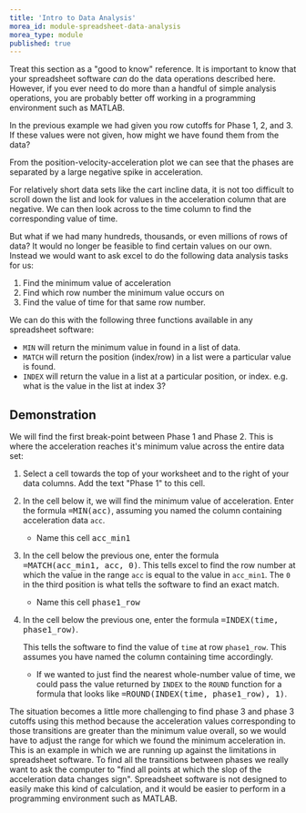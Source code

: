 ```yaml
---
title: 'Intro to Data Analysis'
morea_id: module-spreadsheet-data-analysis
morea_type: module
published: true
---
```

Treat this section as a "good to know" reference. It is important to
know that your spreadsheet software *can* do the data operations
described here. However, if you ever need to do more than a handful of
simple analysis operations, you are probably better off working in a
programming environment such as MATLAB. <!-- {p:.alert .alert-info} -->

In the previous example we had given you row cutoffs for Phase 1, 2,
and 3. If these values were not given, how might we have found them
from the data?

From the position-velocity-acceleration plot we can see that the
phases are separated by a large negative spike in acceleration.

For relatively short data sets like the cart incline data, it is not
too difficult to scroll down the list and look for values in the
acceleration column that are negative. We can then look across to the
time column to find the corresponding value of time.

But what if we had many hundreds, thousands, or even millions of rows
of data? It would no longer be feasible to find certain values on our
own. Instead we would want to ask excel to do the following data analysis tasks for us:

1. Find the minimum value of acceleration
2. Find which row number the minimum value occurs on
3. Find the value of time for that same row number.

We can do this with the following three functions available in any spreadsheet software:

- `MIN` will return the minimum value in found in a list of data.
- `MATCH` will return the position (index/row) in a list were a particular value is found. 
- `INDEX` will return the value in a list at a particular position, or
index. e.g. what is the value in the list at index 3?

## Demonstration

We will find the first break-point between Phase 1 and Phase 2. This is where the acceleration reaches it's minimum value across the entire data set:

1. Select a cell towards the top of your worksheet and to the right of your data columns. Add the text "Phase 1" to this cell.
2. In the cell below it, we will find the minimum value of
   acceleration. Enter the formula <kbd>=MIN(acc)</kbd>, assuming you
   named the column containing acceleration data `acc`. 
   - Name this cell <kbd>acc_min1</kbd>
3. In the cell below the previous one, enter the formula
   <kbd>=MATCH(acc_min1, acc, 0)</kbd>. This tells excel to find the
   row number at which the value in the range `acc` is equal to the
   value in `acc_min1`. The `0` in the third position is what tells
   the software to find an exact match.
   - Name this cell <kbd>phase1_row</kbd>
4. In the cell below the previous one, enter the formula <kbd>=INDEX(time, phase1_row)</kbd>.

   This tells the software to find the value of `time` at row
   `phase1_row`. This assumes you have named the column containing
   time accordingly.
   
   - If we wanted to just find the nearest whole-number value of time,
     we could pass the value returned by `INDEX` to the `ROUND`
     function for a formula that looks like <kbd>=ROUND(INDEX(time,
     phase1_row), 1)</kbd>.

The situation becomes a little more challenging to find phase 3 and
phase 3 cutoffs using this method because the acceleration values
corresponding to those transitions are greater than the minimum value
overall, so we would have to adjust the range for which we found the
minimum acceleration in. This is an example in which we are running up
against the limitations in spreadsheet software. To find all the
transitions between phases we really want to ask the computer to
"find all points at which the slop of the acceleration data changes
sign". Spreadsheet software is not designed to easily make this kind
of calculation, and it would be easier to perform in a programming
environment such as MATLAB.
